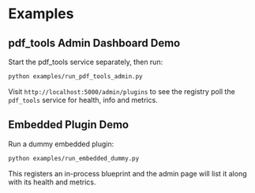 # Examples

## pdf_tools Admin Dashboard Demo

Start the pdf_tools service separately, then run:

```bash
python examples/run_pdf_tools_admin.py
```

Visit `http://localhost:5000/admin/plugins` to see the registry poll the
`pdf_tools` service for health, info and metrics.

## Embedded Plugin Demo

Run a dummy embedded plugin:

```bash
python examples/run_embedded_dummy.py
```

This registers an in-process blueprint and the admin page will list it along
with its health and metrics.
